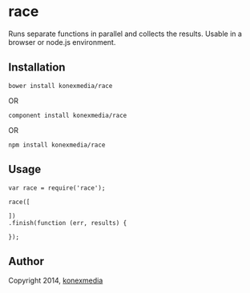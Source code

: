 # race

Runs separate functions in parallel and collects the results. Usable in a browser or node.js environment.

## Installation

    bower install konexmedia/race
    
OR

    component install konexmedia/race

OR

    npm install konexmedia/race

## Usage

    var race = require('race');

    race([
    
    ])
    .finish(function (err, results) {
        
    });

## Author

Copyright 2014, [konexmedia](http://konexmedia.com)